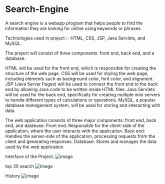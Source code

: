 # Search-Engine
A search engine is a webapp program that helps people to find the information they are looking for online using keywords or phrases.

Technologies used in project :- HTML, CSS, JSP, Java Servlets, and MySQL.

The project will consist of three components: front end, back end, and a database.

HTML will be used for the front end, which is responsible for creating the structure of the web page. 
CSS will be used for styling the web page, including elements such as background color, font color, and alignment. 
JSP (Java Server Pages) will be used to connect the front end to the back end by allowing Java code to be written inside HTML files. 
Java Servlets will be used for the back end, specifically for creating multiple mini servers to handle different types of calculations or operations. 
MySQL, a popular database management system, will be used for storing and interacting with data.

The web application consists of three major components: front end, back end, and database. 
Front end: Responsible for the client-side of the application, where the user interacts with the application. 
Back end: Handles the server-side of the application, processing requests from the client and generating responses. 
Database: Stores and manages the data used by the web application.


Interface of the Project:
![image](https://github.com/Shubham120820/Search-Engine/assets/114136288/26ab1665-3529-4148-bbc5-39931cf49ca8)

top 30 search
![image](https://github.com/Shubham120820/Search-Engine/assets/114136288/01fa26aa-9b53-4125-ba17-dadfd46e9842)

History
![image](https://github.com/Shubham120820/Search-Engine/assets/114136288/c2685d68-2b0e-4a7f-a742-7a769ae632c2)



